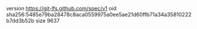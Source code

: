 version https://git-lfs.github.com/spec/v1
oid sha256:5485e79ba28478c8aca0559975a0ee5ae21d60ffb71a34a35810222b7dd3b52b
size 9637
